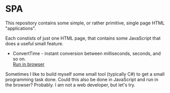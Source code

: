 # SPA
This repository contains some simple, or rather primitive, single page HTML "applications".

Each constists of just one HTML page, that contains some JavaScript that does a useful small feature.
* ConvertTime - instant conversion between milliseconds, seconds, and so on.<br>
  [Run in browser](https://rawgit.com/gomasch/SPA/master/ConvertTime/index.html)

Sometimes I like to build myself some small tool (typically C#) to get a small programming task done. Could this
also be done in JavaScript and run in the browser? Probably.  I am not a web developer, but let's try.
